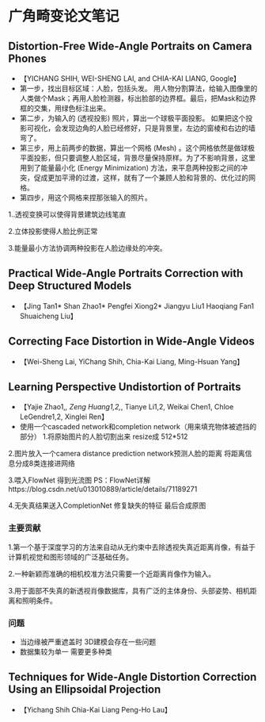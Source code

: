 # 广角畸变论文笔记

## Distortion-Free Wide-Angle Portraits on Camera Phones
* 【YICHANG SHIH, WEI-SHENG LAI, and CHIA-KAI LIANG, Google】
* 第一步，找出目标区域：人脸，包括头发。
用人物分割算法，给输入图像里的人类做个Mask；再用人脸检测器，标出脸部的边界框。最后，把Mask和边界框的交集，用绿色标注出来。
* 第二步，为输入的 (透视投影) 照片，算出一个球极平面投影。
如果把这个投影可视化，会发现边角的人脸已经修好，只是背景里，左边的窗棱和右边的墙弯了。
* 第三步，用上前两步的数据，算出一个网格 (Mesh) 。这个网格依然是做球极平面投影，但只要调整人脸区域，背景尽量保持原样。为了不影响背景，这里用到了能量最小化 (Energy Minimization) 方法，来平息两种投影之间的冲突，促成更加平滑的过渡，这样，就有了一个兼顾人脸和背景的、优化过的网格。
* 第四步，用这个网格来捏那张输入的照片。

1..透视变换可以使得背景建筑边线笔直

2.立体投影使得人脸比例正常

3.能量最小方法协调两种投影在人脸边缘处的冲突。

## Practical Wide-Angle Portraits Correction with Deep Structured Models
* 【Jing Tan1* Shan Zhao1* Pengfei Xiong2* Jiangyu Liu1 Haoqiang Fan1 Shuaicheng Liu】

## Correcting Face Distortion in Wide-Angle Videos
* 【Wei-Sheng Lai, YiChang Shih, Chia-Kai Liang, Ming-Hsuan Yang】

## Learning Perspective Undistortion of Portraits
* 【Yajie Zhao1,*, Zeng Huang1,2,*, Tianye Li1,2, Weikai Chen1, Chloe LeGendre1,2, Xinglei Ren】
* 使用一个cascaded network和completion network（用来填充物体被遮挡的部分）
1.将原始图片的人脸切割出来 resize成 512*512 

2.图片放入一个camera distance prediction network预测人脸的距离 将距离信息分成8类连接进网络

3.喂入FlowNet 得到光流图 PS：FlowNet详解https://blog.csdn.net/u013010889/article/details/71189271

4.无失真结果送入CompletionNet 修复缺失的特征 最后合成原图
### 主要贡献
1.第一个基于深度学习的方法来自动从无约束中去除透视失真近距离肖像，有益于计算机视觉和图形领域的广泛基础任务。

2.一种新颖而准确的相机校准方法只需要一个近距离肖像作为输入。

3.用于面部不失真的新透视肖像数据库，具有广泛的主体身份、头部姿势、相机距离和照明条件。

### 问题
* 当边缘被严重遮盖时 3D建模会存在一些问题
* 数据集较为单一 需要更多种类

## Techniques for Wide-Angle Distortion Correction Using an Ellipsoidal Projection
* 【Yichang Shih  Chia-Kai Liang  Peng-Ho Lau】
